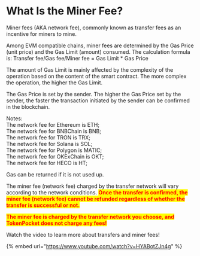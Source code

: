 # What Is the Miner Fee?

Miner fees (AKA network fee), commonly known as transfer fees as an incentive for miners to mine.

Among EVM compatible chains, miner fees are determined by the Gas Price (unit price) and the Gas Limit (amount) consumed. The calculation formula is: Transfer fee/Gas fee/Miner fee = Gas Limit \* Gas Price

The amount of Gas Limit is mainly affected by the complexity of the operation based on the content of the smart contract. The more complex the operation, the higher the Gas Limit.

The Gas Price is set by the sender. The higher the Gas Price set by the sender, the faster the transaction initiated by the sender can be confirmed in the blockchain.

Notes:\
The network fee for Ethereum is ETH;\
The network fee for BNBChain is BNB;\
The network fee for TRON is TRX;\
The network fee for Solana is SOL;\
The network fee for Polygon is MATIC;\
The network fee for OKExChain is OKT;\
The network fee for HECO is HT;

Gas can be returned if it is not used up.

The miner fee (network fee) charged by the transfer network will vary according to the network conditions. <mark style="color:red;">**Once the transfer is confirmed, the miner fee (network fee) cannot be refunded regardless of whether the transfer is successful or not.**</mark>&#x20;

<mark style="color:red;">**The miner fee is charged by the transfer network you choose, and TokenPocket does not charge any fees!**</mark>&#x20;

Watch the video to learn more about transfers and miner fees!

{% embed url="https://www.youtube.com/watch?v=HYABotZJn4g" %}
